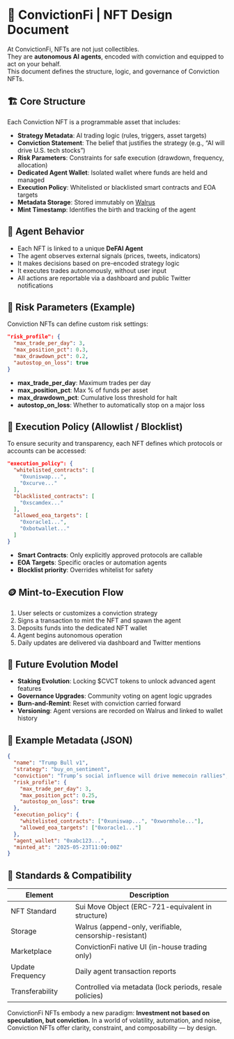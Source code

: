 # 🧬 ConvictionFi | NFT Design Document

At ConvictionFi, NFTs are not just collectibles.  
They are **autonomous AI agents**, encoded with conviction and equipped to act on your behalf.  
This document defines the structure, logic, and governance of Conviction NFTs.

## 🏗️ Core Structure

Each Conviction NFT is a programmable asset that includes:

- **Strategy Metadata**: AI trading logic (rules, triggers, asset targets)
- **Conviction Statement**: The belief that justifies the strategy (e.g., “AI will drive U.S. tech stocks”)
- **Risk Parameters**: Constraints for safe execution (drawdown, frequency, allocation)
- **Dedicated Agent Wallet**: Isolated wallet where funds are held and managed
- **Execution Policy**: Whitelisted or blacklisted smart contracts and EOA targets
- **Metadata Storage**: Stored immutably on [Walrus](https://walrus.ai)
- **Mint Timestamp**: Identifies the birth and tracking of the agent

## 🧠 Agent Behavior

- Each NFT is linked to a unique **DeFAI Agent**
- The agent observes external signals (prices, tweets, indicators)
- It makes decisions based on pre-encoded strategy logic
- It executes trades autonomously, without user input
- All actions are reportable via a dashboard and public Twitter notifications

## 🔐 Risk Parameters (Example)

Conviction NFTs can define custom risk settings:

```json
"risk_profile": {
  "max_trade_per_day": 3,
  "max_position_pct": 0.3,
  "max_drawdown_pct": 0.2,
  "autostop_on_loss": true
}
```

- **max_trade_per_day**: Maximum trades per day
- **max_position_pct**: Max % of funds per asset
- **max_drawdown_pct**: Cumulative loss threshold for halt
- **autostop_on_loss**: Whether to automatically stop on a major loss

## 🧾 Execution Policy (Allowlist / Blocklist)

To ensure security and transparency, each NFT defines which protocols or accounts can be accessed:

```json
"execution_policy": {
  "whitelisted_contracts": [
    "0xuniswap...",
    "0xcurve..."
  ],
  "blacklisted_contracts": [
    "0xscamdex..."
  ],
  "allowed_eoa_targets": [
    "0xoracle1...",
    "0xbotwallet..."
  ]
}
```

- **Smart Contracts**: Only explicitly approved protocols are callable
- **EOA Targets**: Specific oracles or automation agents
- **Blocklist priority**: Overrides whitelist for safety

## 🪙 Mint-to-Execution Flow

1. User selects or customizes a conviction strategy
2. Signs a transaction to mint the NFT and spawn the agent
3. Deposits funds into the dedicated NFT wallet
4. Agent begins autonomous operation
5. Daily updates are delivered via dashboard and Twitter mentions

## 🔄 Future Evolution Model

- **Staking Evolution**: Locking \$CVCT tokens to unlock advanced agent features
- **Governance Upgrades**: Community voting on agent logic upgrades
- **Burn-and-Remint**: Reset with conviction carried forward
- **Versioning**: Agent versions are recorded on Walrus and linked to wallet history

## 📁 Example Metadata (JSON)

```json
{
  "name": "Trump Bull v1",
  "strategy": "buy_on_sentiment",
  "conviction": "Trump’s social influence will drive memecoin rallies",
  "risk_profile": {
    "max_trade_per_day": 3,
    "max_position_pct": 0.25,
    "autostop_on_loss": true
  },
  "execution_policy": {
    "whitelisted_contracts": ["0xuniswap...", "0xwormhole..."],
    "allowed_eoa_targets": ["0xoracle1..."]
  },
  "agent_wallet": "0xabc123...",
  "minted_at": "2025-05-23T11:00:00Z"
}
```

## 🧱 Standards & Compatibility

| Element          | Description                                             |
| ---------------- | ------------------------------------------------------- |
| NFT Standard     | Sui Move Object (ERC-721-equivalent in structure)       |
| Storage          | Walrus (append-only, verifiable, censorship-resistant)  |
| Marketplace      | ConvictionFi native UI (in-house trading only)          |
| Update Frequency | Daily agent transaction reports                         |
| Transferability  | Controlled via metadata (lock periods, resale policies) |

ConvictionFi NFTs embody a new paradigm:
**Investment not based on speculation, but conviction.**
In a world of volatility, automation, and noise,
Conviction NFTs offer clarity, constraint, and composability — by design.
